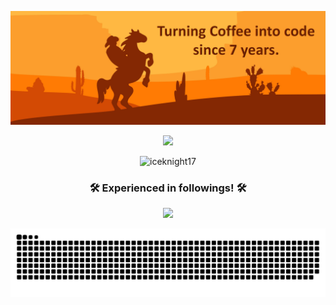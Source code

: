 ![logo](profile.png)

<p align="center">
  <img src="https://readme-typing-svg.herokuapp.com/?lines=Senior%20Software%20Engineer;+7%2B%20years%20of%20engineering;Always%20focusing%20on%20trending%20tech&font=Pacifico&center=true&width=650&height=120&color=58a6ff&vCenter=true&size=45%22"></img>
</p>

<p align="center"> 
 <img src="https://komarev.com/ghpvc/?username=iceknight17&label=Profile%20views&color=0e75b6&style=flat" alt="iceknight17" /> 
</p>


<h3 align="center">🛠️ Experienced in followings! 🛠️</h3>

<p align="center">
  <a href="https://skillicons.dev">
    <img src="https://skillicons.dev/icons?i=,,,php,laravel,java,spring,cs,dotnet,py,,,,,,django,flask,ruby,rails,nodejs,mongodb,mysql,postgresql,ts,,,,js,react,nextjs,vue,vite,vuetify,nuxtjs,angular,redux,graphql,pinia,,bootstrap,tailwind,materialui,azure,aws,gcp,firebase,git,docker,figma,xd,postman,heroku&perline=13" />
  </a>
</p>

<picture>
  <source media="(prefers-color-scheme: dark)" srcset="https://raw.githubusercontent.com/iceknight17/iceknight17/output/github-contribution-grid-snake-dark.svg" />
  <source media="(prefers-color-scheme: light)" srcset="https://raw.githubusercontent.com/iceknight17/iceknight17/output/github-contribution-grid-snake.svg" />
  <img alt="github-snake" src="https://raw.githubusercontent.com/iceknight17/iceknight17/output/github-contribution-grid-snake.svg" />
</picture>
